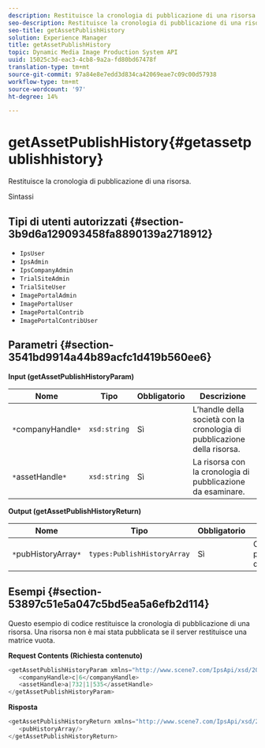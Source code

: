 ```yaml
---
description: Restituisce la cronologia di pubblicazione di una risorsa.
seo-description: Restituisce la cronologia di pubblicazione di una risorsa.
seo-title: getAssetPublishHistory
solution: Experience Manager
title: getAssetPublishHistory
topic: Dynamic Media Image Production System API
uuid: 15025c3d-eac3-4cb8-9a2a-fd80bd67478f
translation-type: tm+mt
source-git-commit: 97a84e8e7edd3d834ca42069eae7c09c00d57938
workflow-type: tm+mt
source-wordcount: '97'
ht-degree: 14%

---
```



# getAssetPublishHistory{#getassetpublishhistory}

Restituisce la cronologia di pubblicazione di una risorsa.

Sintassi

## Tipi di utenti autorizzati {#section-3b9d6a129093458fa8890139a2718912}

* `IpsUser`
* `IpsAdmin`
* `IpsCompanyAdmin`
* `TrialSiteAdmin`
* `TrialSiteUser`
* `ImagePortalAdmin`
* `ImagePortalUser`
* `ImagePortalContrib`
* `ImagePortalContribUser`

## Parametri {#section-3541bd9914a44b89acfc1d419b560ee6}

**Input (getAssetPublishHistoryParam)**

| Nome | Tipo | Obbligatorio | Descrizione |
|---|---|---|---|
| `*`companyHandle`*` | `xsd:string` | Sì | L’handle della società con la cronologia di pubblicazione della risorsa. |
| `*`assetHandle`*` | `xsd:string` | Sì | La risorsa con la cronologia di pubblicazione da esaminare. |

**Output (getAssetPublishHistoryReturn)**

| Nome | Tipo | Obbligatorio | Descrizione |
|---|---|---|---|
| `*`pubHistoryArray`*` | `types:PublishHistoryArray` | Sì | Cronologia di pubblicazione della risorsa. |

## Esempi {#section-53897c51e5a047c5bd5ea5a6efb2d114}

Questo esempio di codice restituisce la cronologia di pubblicazione di una risorsa. Una risorsa non è mai stata pubblicata se il server restituisce una matrice vuota.

**Request Contents (Richiesta contenuto)**

```java
<getAssetPublishHistoryParam xmlns="http://www.scene7.com/IpsApi/xsd/2008-01-15">
   <companyHandle>c|6</companyHandle>
   <assetHandle>a|732|1|535</assetHandle>
</getAssetPublishHistoryParam>
```

**Risposta**

```java
<getAssetPublishHistoryReturn xmlns="http://www.scene7.com/IpsApi/xsd/2008-01-15">
   <pubHistoryArray/>
</getAssetPublishHistoryReturn>
```

